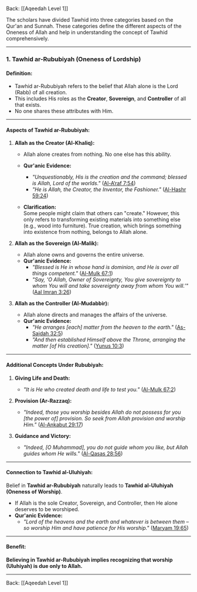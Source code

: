 Back: [[Aqeedah Level 1]]

The scholars have divided Tawhid into three categories based on the Qur'an and Sunnah. These categories define the different aspects of the Oneness of Allah and help in understanding the concept of Tawhid comprehensively.

---

### **1. Tawhid ar-Rububiyah (Oneness of Lordship)**  

#### **Definition:**  
- Tawhid ar-Rububiyah refers to the belief that Allah alone is the Lord (Rabb) of all creation.  
- This includes His roles as the **Creator**, **Sovereign**, and **Controller** of all that exists.  
- No one shares these attributes with Him.

---

#### **Aspects of Tawhid ar-Rububiyah:**  

1. **Allah as the Creator (Al-Khaliq):**  
   - Allah alone creates from nothing. No one else has this ability.  
   - **Qur'anic Evidence:**  
     - *"Unquestionably, His is the creation and the command; blessed is Allah, Lord of the worlds."* ([Al-A‘raf 7:54](https://quran.com/7/54))  
     - *"He is Allah, the Creator, the Inventor, the Fashioner."* ([Al-Hashr 59:24](https://quran.com/59/24))  

   - **Clarification:**  
     Some people might claim that others can "create." However, this only refers to transforming existing materials into something else (e.g., wood into furniture). True creation, which brings something into existence from nothing, belongs to Allah alone.

2. **Allah as the Sovereign (Al-Malik):**  
   - Allah alone owns and governs the entire universe.  
   - **Qur'anic Evidence:**  
     - *"Blessed is He in whose hand is dominion, and He is over all things competent."* ([Al-Mulk 67:1](https://quran.com/67/1))  
     - *"Say, 'O Allah, Owner of Sovereignty, You give sovereignty to whom You will and take sovereignty away from whom You will.'"* ([Aal Imran 3:26](https://quran.com/3/26))  

3. **Allah as the Controller (Al-Mudabbir):**  
   - Allah alone directs and manages the affairs of the universe.  
   - **Qur'anic Evidence:**  
     - *"He arranges [each] matter from the heaven to the earth."* ([As-Sajdah 32:5](https://quran.com/32/5))  
     - *"And then established Himself above the Throne, arranging the matter [of His creation]."* ([Yunus 10:3](https://quran.com/10/3))  

---

#### **Additional Concepts Under Rububiyah:**  
1. **Giving Life and Death:**  
   - *"It is He who created death and life to test you."* ([Al-Mulk 67:2](https://quran.com/67/2))  

2. **Provision (Ar-Razzaq):**  
   - *"Indeed, those you worship besides Allah do not possess for you [the power of] provision. So seek from Allah provision and worship Him."* ([Al-Ankabut 29:17](https://quran.com/29/17))  

3. **Guidance and Victory:**  
   - *"Indeed, [O Muhammad], you do not guide whom you like, but Allah guides whom He wills."* ([Al-Qasas 28:56](https://quran.com/28/56))  

---

#### **Connection to Tawhid al-Uluhiyah:**  
Belief in **Tawhid ar-Rububiyah** naturally leads to **Tawhid al-Uluhiyah (Oneness of Worship)**.  
- If Allah is the sole Creator, Sovereign, and Controller, then He alone deserves to be worshiped.  
- **Qur'anic Evidence:**  
  - *"Lord of the heavens and the earth and whatever is between them – so worship Him and have patience for His worship."* ([Maryam 19:65](https://quran.com/19/65))  

---

#### **Benefit:**  
**Believing in Tawhid ar-Rububiyah implies recognizing that worship (Uluhiyah) is due only to Allah.**

--- 
Back: [[Aqeedah Level 1]]
